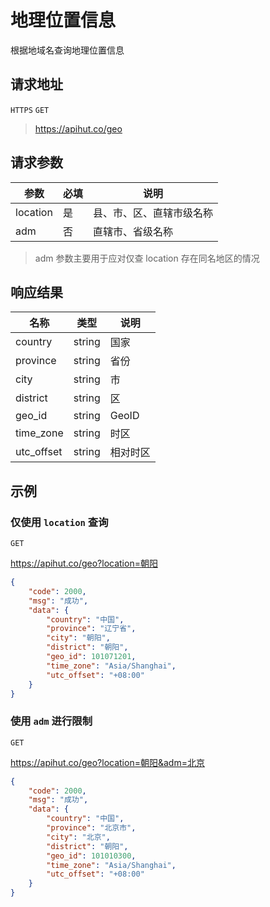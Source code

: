 # 地理位置信息

根据地域名查询地理位置信息

## 请求地址

`HTTPS` `GET`

> https://apihut.co/geo

## 请求参数

| 参数     | 必填 | 说明                     |
| -------- | ---- | ------------------------ |
| location | 是   | 县、市、区、直辖市级名称 |
| adm      | 否   | 直辖市、省级名称         |

> adm 参数主要用于应对仅查 location 存在同名地区的情况

## 响应结果

| 名称       | 类型   | 说明     |
| ---------- | ------ | -------- |
| country    | string | 国家     |
| province   | string | 省份     |
| city       | string | 市       |
| district   | string | 区       |
| geo_id     | string | GeoID    |
| time_zone  | string | 时区     |
| utc_offset | string | 相对时区 |


## 示例

### 仅使用 `location` 查询

`GET`

https://apihut.co/geo?location=朝阳

```json
{
    "code": 2000,
    "msg": "成功",
    "data": {
        "country": "中国",
        "province": "辽宁省",
        "city": "朝阳",
        "district": "朝阳",
        "geo_id": 101071201,
        "time_zone": "Asia/Shanghai",
        "utc_offset": "+08:00"
    }
}
```

### 使用 `adm` 进行限制

`GET`

https://apihut.co/geo?location=朝阳&adm=北京

```json
{
    "code": 2000,
    "msg": "成功",
    "data": {
        "country": "中国",
        "province": "北京市",
        "city": "北京",
        "district": "朝阳",
        "geo_id": 101010300,
        "time_zone": "Asia/Shanghai",
        "utc_offset": "+08:00"
    }
}
```